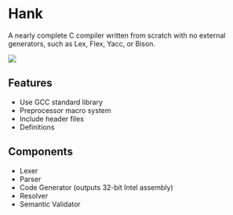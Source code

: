 # Hank

A nearly complete C compiler written from scratch with no external generators, such as Lex, Flex, Yacc, or Bison.

![](https://img.shields.io/badge/CREATED_BY-DREW_WORDEN-black)

## Features

- Use GCC standard library
- Preprocessor macro system
- Include header files
- Definitions

## Components

- Lexer
- Parser
- Code Generator (outputs 32-bit Intel assembly)
- Resolver
- Semantic Validator




